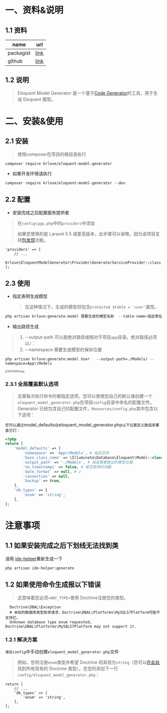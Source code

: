 # 一、资料&说明

## 1.1 资料

| name      | url                                                          |
| --------- | ------------------------------------------------------------ |
| packagist | [link](https://packagist.org/packages/krlove/eloquent-model-generator) |
| github    | [link](https://github.com/krlove/eloquent-model-generator)   |

## 1.2 说明

> Eloquent Model Generator 是一个基于[Code Generator](https://github.com/krlove/code-generator)的工具，用于生成 Eloquent 模型。

# 二、安装&使用

## 2.1 安装

> 使用composer在项目的根目录执行

```shell
composer require krlove/eloquent-model-generator
```

- 如果开发环境请执行

```shell
composer require krlove/eloquent-model-generator --dev
```

## 2.2 配置

- 安装完成之后配置服务提供者

> 在`config\app.php`中的`providers`中添加
>
> 如果您使用的是 Laravel 5.5 或更高版本，此步骤可以省略，因为该项目支持[包发现](https://laravel.com/docs/5.5/packages#package-discovery)功能。

```shell
'providers' => [
    // ...
    Krlove\EloquentModelGenerator\Provider\GeneratorServiceProvider::class,
];
```



## 2.3 使用

- 指定表明生成模型

  > 在这种情况下，生成的模型将包含`protected $table = 'user'`属性。

```php
php artisan krlove:generate:model 需要生成的模型名称  --table-name=指定表名称
```

- 输出路径生成

> 1. --output-path  可以是绝对路径或相对于项目`app`目录。绝对路径必须以`/`：
> 2. --namespace  需要生成模型的保存位置

```shell
php artisan krlove:generate:model User   --output-path=./Models/ --namespace=App\\Models
```

<img src="https://gitee.com/yaolliuyang/blogImages/raw/master/blogImages/5Goi7sgjt1IVBUu.png" alt="1625792623.jpg" style="zoom:50%;" />

### 2.3.1 全局覆盖默认选项

>  无需每次执行命令时都指定选项，您可以使用您自己的默认值创建一个`eloquent_model_generator.php`在项目`config`目录中命名的配置文件。Generator 已经包含自己的配置文件，`Resources/config.php`其中包含以下选项：

`您可以通过`model_defaults`在`eloquent_model_generator.php`以下位置定义数组来覆盖它们：`

```php
<?php
return [
    'model_defaults' => [
        'namespace' => 'App\\Models', # 指定空间
        'base_class_name' => \Illuminate\Database\Eloquent\Model::class, # 指定需要继承的模型名称
        'output_path' => './Models', # 指定需要输出的模型位置
        'no_timestamps' => false, # 是否禁用时间戳
        'date_format' => null, # z
        'connection' => null,
        'backup' => true,
    ],
    'db_types' => [
        'enum' => 'string',
    ],
];
```



# 注意事项

## 1.1 如果安装完成之后下划线无法找到类

请用 [ide-helper](https://www.cnblogs.com/yaoliuyang/p/13223545.html)重新生成一下

```shell
php artisan ide-helper:generate  
```

## 1.2 如果使用命令生成报以下错误

> 这意味着您必须`<ANY_TYPE>`使用 Doctrine注册您的类型。

```shell
  Doctrine\DBAL\Exception 
  # 未知的数据库类型枚举请求，Doctrine\DBAL\Platforms\MySQL57Platform可能不支持它。
  Unknown database type enum requested, Doctrine\DBAL\Platforms\MySQL57Platform may not support it.
```

### 1.2.1 解决方案

`请在config`中手动创建`eloquent_model_generator.php`文件

> 例如，您将注册`enum`类型并希望 Doctrine 将其视为`string`（您可以[在此处](http://doctrine-orm.readthedocs.io/projects/doctrine-dbal/en/latest/reference/types.html#mapping-matrix)找到所有现有的 Doctrine 类型）。在您的添加下一行`config/eloquent_model_generator.php`：

```shell
return [
    // ...
    'db_types' => [
        'enum' => 'string',
    ],
];
```


